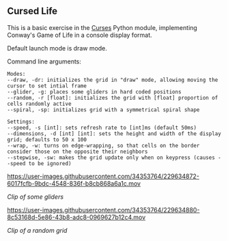 ## Cursed Life

This is a basic exercise in the [Curses](https://docs.python.org/3/howto/curses.html) Python module, implementing Conway's Game of Life in a console display format.

Default launch mode is draw mode.

Command line arguments:

    Modes:
    --draw, -dr: initializes the grid in "draw" mode, allowing moving the cursor to set intial frame
    --glider, -g: places some gliders in hard coded positions
    --random, -r [float]: initializes the grid with [float] proportion of cells randomly active
    --spiral, -sp: initializes grid with a symmetrical spiral shape

    Settings:
    --speed, -s [int]: sets refresh rate to [int]ms (default 50ms)
    --dimensions, -d [int] [int]: sets the height and width of the display grid; defaults to 50 x 100
    --wrap, -w: turns on edge-wrapping, so that cells on the border consider those on the opposite their neighbors
    --stepwise, -sw: makes the grid update only when on keypress (causes --speed to be ignored)


https://user-images.githubusercontent.com/34353764/229634872-6017fcfb-9bdc-4548-836f-b8cb868a6a1c.mov

*Clip of some gliders*



https://user-images.githubusercontent.com/34353764/229634880-8c53168d-5e86-43b8-adc8-0969627b12c4.mov

*Clip of a random grid*
